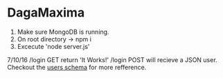 # DagaMaxima

1. Make sure MongoDB is running.
2. On root directory -> npm i
3. Excecute 'node server.js'

7/10/16
/login GET return 'It Works!' 
/login POST will recieve a JSON user. Checkout the [users schema](https://github.com/LaBandaDelFondo/DagaMaxima/blob/development/lib/schemas/userSchema.js) for more refference.


